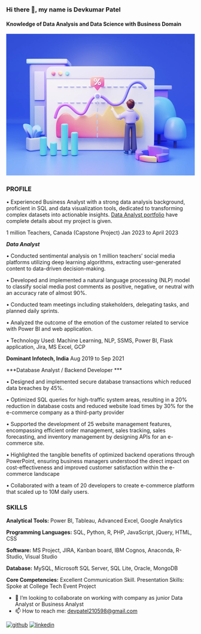 ### Hi there 👋, my name is Devkumar Patel
#### Knowledge of Data Analysis and Data Science with Business Domain
![Knowledge of Data Analysis and Data Science with Business Domain](https://github.com/DevkumarPatel21/DevkumarPatel21/blob/main/c003e952b6d56c85afc15cb3f5247bcd.png)

### PROFILE
•	Experienced Business Analyst with a strong data analysis background, proficient in SQL and data visualization tools, dedicated to transforming complex datasets into actionable insights.
[ Data Analyst portfolio](https://github.com/DevkumarPatel21/data-analyst-portfolio) have complete details about my project is given.






1 million Teachers, Canada (Capstone Project)                                                                                       Jan 2023 to April 2023

***Data Analyst***

•	Conducted sentimental analysis on 1 million teachers’ social media platforms utilizing deep learning algorithms, extracting user-generated content to data-driven decision-making.

•	Developed and implemented a natural language processing (NLP) model to classify social media post comments as positive, negative, or neutral with an accuracy rate of almost 90%.

•	Conducted team meetings including stakeholders, delegating tasks, and planned daily sprints.

•	Analyzed the outcome of the emotion of the customer related to service with Power BI and web application.

•	Technology Used: Machine Learning, NLP, SSMS, Power BI, Flask application, Jira, MS Excel, GCP

**Dominant Infotech, India** 	 	 	 	 	 	 	 	                                                                                 Aug 2019 to Sep 2021

***Database Analyst / Backend Developer *** 

•	Designed and implemented secure database transactions which reduced data breaches by 45%.

•	Optimized SQL queries for high-traffic system areas, resulting in a 20% reduction in database costs and reduced website load times by 30% for the e-commerce company as a third-party provider

•	Supported the development of 25 website management features, encompassing efficient order management, sales tracking, sales forecasting, and inventory management by designing APIs for an e-commerce site.

•	Highlighted the tangible benefits of optimized backend operations through PowerPoint, ensuring business managers understood the direct impact on cost-effectiveness and improved customer satisfaction within the e-commerce landscape

•	Collaborated with a team of 20 developers to create e-commerce platform that scaled up to 10M daily users.




### SKILLS 
**Analytical Tools:** Power BI, Tableau, Advanced Excel, Google Analytics

**Programming Languages:** SQL, Python, R, PHP, JavaScript, jQuery, HTML, CSS

**Software:** MS Project, JIRA, Kanban board, IBM Cognos, Anaconda, R-Studio, Visual Studio 

**Database:** MySQL, Microsoft SQL Server, SQL Lite, Oracle, MongoDB

**Core Competencies:** Excellent Communication Skill. Presentation Skills: Spoke at College Tech Event Project


- 👯 I’m looking to collaborate on working with company as junior Data Analyst or Business Analyst 
- 📫 How to reach me: devpatel210598@gmail.com 


[<img src='https://cdn.jsdelivr.net/npm/simple-icons@3.0.1/icons/github.svg' alt='github' height='40'>](https://github.com/https://github.com/DevkumarPatel21/data-analyst-portfolio)  [<img src='https://cdn.jsdelivr.net/npm/simple-icons@3.0.1/icons/linkedin.svg' alt='linkedin' height='40'>](https://www.linkedin.com/in/www.linkedin.com/in/devkumarpatel21/)  



